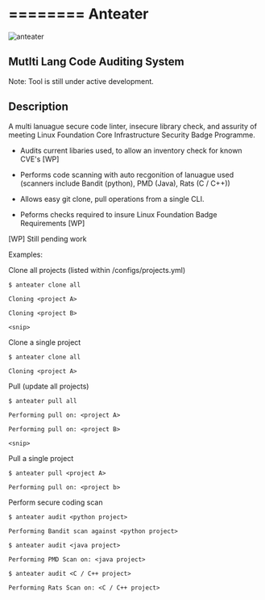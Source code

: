 ========
Anteater
========

![anteater](http://i.imgur.com/BPvV3Gz.png)

Mutlti Lang Code Auditing System
---------------------------

Note: Tool is still under active development.

Description
-----------

A multi lanuague secure code linter, insecure library check, and assurity of
meeting Linux Foundation Core Infrastructure Security Badge Programme.

* Audits current libaries used, to allow an inventory check for known CVE's [WP]

* Performs code scanning with auto recgonition of lanuague used (scanners
    include Bandit (python), PMD (Java), Rats (C / C++))

* Allows easy git clone, pull operations from a single CLI.

* Peforms checks required to insure Linux Foundation Badge Requirements [WP]

[WP] Still pending work

Examples:

Clone all projects (listed within /configs/projects.yml)

    $ anteater clone all

    Cloning <project A>

    Cloning <project B>

    <snip>

Clone a single project

    $ anteater clone all

    Cloning <project A>

Pull (update all projects)

    $ anteater pull all

    Performing pull on: <project A>

    Performing pull on: <project B>

    <snip>

Pull a single project

    $ anteater pull <project A>

    Performing pull on: <project b>

Perform secure coding scan

    $ anteater audit <python project>

    Performing Bandit scan against <python project>

    $ anteater audit <java project>

    Performing PMD Scan on: <java project>

    $ anteater audit <C / C++ project>

    Performing Rats Scan on: <C / C++ project>
